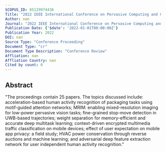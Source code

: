 ```yaml
---
SCOPUS_ID: 85129974436
Title: "2022 IEEE International Conference on Pervasive Computing and Communications, PerCom 2022"
Author: nan
Journal: "2022 IEEE International Conference on Pervasive Computing and Communications, PerCom 2022"
Publication Date: {'$date': '2022-01-01T00:00:00Z'}
Publication Year: 2022
DOI: nan
Source Type: "Conference Proceeding"
Document Type: "cr"
Document Type Description: "Conference Review"
Affliation: nan
Affliation Country: nan
Cited by count: 0
---
```


## Abstract
"The proceedings contain 25 papers. The topics discussed include: acceleration-based human activity recognition of packaging tasks using motif-guided attention networks; MRIM: enabling mixed-resolution imaging for low-power pervasive vision tasks; fine-grained stop-move detection in UWB-based trajectories; weight separation for memory-efficient and accurate deep multitask learning; context-driven encrypted multimedia traffic classification on mobile devices; effect of user expectation on mobile app privacy: a field study; HVAC power conservation through reverse auctions and machine learning; and adversarial deep feature extraction network for user independent human activity recognition."
